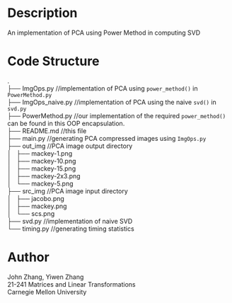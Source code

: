 # Description  
An implementation of PCA using Power Method in computing SVD  

# Code Structure  
.  
├── ImgOps.py //implementation of PCA using `power_method()` in `PowerMethod.py`  
├── ImgOps_naive.py //implementation of PCA using the naive `svd()` in `svd.py`  
├── PowerMethod.py //our implementation of the required `power_method()` can be found in this OOP encapsulation.  
├── README.md //this file  
├── main.py //generating PCA compressed images using `ImgOps.py`  
├── out_img //PCA image output directory  
│   ├── mackey-1.png  
│   ├── mackey-10.png  
│   ├── mackey-15.png  
│   ├── mackey-2x3.png  
│   └── mackey-5.png  
├── src_img //PCA image input directory  
│   ├── jacobo.png  
│   ├── mackey.png  
│   └── scs.png  
├── svd.py //implementation of naive SVD  
└── timing.py //generating timing statistics  

# Author   
John Zhang, Yiwen Zhang  
21-241 Matrices and Linear Transformations  
Carnegie Mellon University 


